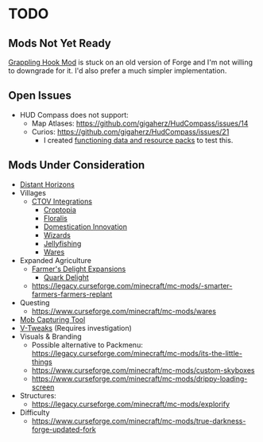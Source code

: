 # TODO

## Mods Not Yet Ready

[Grappling Hook Mod](https://www.curseforge.com/minecraft/mc-mods/grappling-hook-mod)
is stuck on an old version of Forge and I'm not willing to downgrade for it. I'd
also prefer a much simpler implementation.

## Open Issues

- HUD Compass does not support:
  - Map Atlases: https://github.com/gigaherz/HudCompass/issues/14
  - Curios: https://github.com/gigaherz/HudCompass/issues/21
    - I created
      [functioning data and resource packs](https://github.com/pskfyi/minecraft-compass-curio)
      to test this.

## Mods Under Consideration

- [Distant Horizons](https://www.curseforge.com/minecraft/mc-mods/distant-horizons)
- Villages
  - [CTOV Integrations](https://github.com/ChoiceTheorem/ChoiceTheorem-s-overhauled-village/wiki/Compatibility)
    - [Croptopia](https://www.curseforge.com/minecraft/texture-packs/ctov-croptopia-compat)
    - [Floralis](https://www.curseforge.com/minecraft/mc-mods/floralis)
    - [Domestication Innovation](https://www.curseforge.com/minecraft/mc-mods/domestication-innovation)
    - [Wizards](https://www.curseforge.com/minecraft/mc-mods/wizards)
    - [Jellyfishing](https://www.curseforge.com/minecraft/mc-mods/jellyfishing)
    - [Wares](https://www.curseforge.com/minecraft/texture-packs/ctov-wares-compatibility-pack)
- Expanded Agriculture
  - [Farmer's Delight Expansions](https://www.curseforge.com/minecraft/search?page=1&pageSize=20&sortBy=total+downloads&class=mc-mods&search=delight&version=1.20.1&gameVersionTypeId=1)
    - [Quark Delight](https://www.curseforge.com/minecraft/mc-mods/quark-delight)
  - https://legacy.curseforge.com/minecraft/mc-mods/-smarter-farmers-farmers-replant
- Questing
  - https://www.curseforge.com/minecraft/mc-mods/wares
- [Mob Capturing Tool](https://www.curseforge.com/minecraft/mc-mods/mob-capturing-tool)
- [V-Tweaks](https://www.curseforge.com/minecraft/mc-mods/v-tweaks) (Requires
  investigation)
- Visuals & Branding
  - Possible alternative to Packmenu:
    https://legacy.curseforge.com/minecraft/mc-mods/its-the-little-things
  - https://www.curseforge.com/minecraft/mc-mods/custom-skyboxes
  - https://www.curseforge.com/minecraft/mc-mods/drippy-loading-screen
- Structures:
  - https://legacy.curseforge.com/minecraft/mc-mods/explorify
- Difficulty
  - https://www.curseforge.com/minecraft/mc-mods/true-darkness-forge-updated-fork
